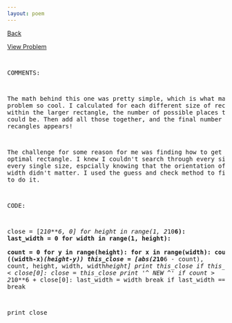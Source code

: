 ```yaml
---
layout: poem
---
```



<html><head><title>Euler - Problem 85</title>
<script type="text/javascript">

  var _gaq = _gaq || [];
  _gaq.push(['_setAccount', 'UA-16960753-5']);
  _gaq.push(['_trackPageview']);

  (function() {
    var ga = document.createElement('script'); ga.type = 'text/javascript'; ga.async = true;
    ga.src = ('https:' == document.location.protocol ? 'https://ssl' : 'http://www') + '.google-analytics.com/ga.js';
    var s = document.getElementsByTagName('script')[0]; s.parentNode.insertBefore(ga, s);
  })();

</script></head><body><p><a href="../index.html">Back</a></p>
<p><a href="http://projecteuler.net/problem=85" target="_blank">View Problem</a></p>
<pre>

COMMENTS:

The math behind this one was pretty simple, which is what made this 
problem so cool. I calculated for each different size of rectangle within 
the larger rectangle, the number of possible places this size could be. 
Then add all those together, and the final number of possible recangles 
appears!

The challenge for some reason for me was finding how to get to the optimal 
rectangle. I knew I couldn't search through every single one, of every 
single size, espcially knowing that the orientation of height and width 
didn't matter. I used the guess and check method to figure out how to do 
it.


CODE:

close = [2*10**6, 0]
for height in range(1, 2*10**6):
	last_width = 0
	for width in range(1, height):	
		count = 0
		for y in range(height):
			for x in range(width):
				count += ((width-x)*(height-y))
		this_close = [abs(2*10**6 - count), count, height, width, width*height]
		print this_close
		if this_close[0] < close[0]:
			close = this_close
			print '^ NEW ^'
		if count > 2*10**6 + close[0]:
			last_width = width
			break
	if last_width == 1:
		break
	
print close


</pre></body></html>
